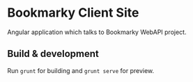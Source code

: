 # Bookmarky Client Site

Angular application which talks to Bookmarky WebAPI project.

## Build & development

Run `grunt` for building and `grunt serve` for preview.

